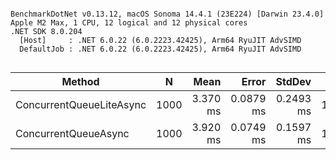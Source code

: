 ```

BenchmarkDotNet v0.13.12, macOS Sonoma 14.4.1 (23E224) [Darwin 23.4.0]
Apple M2 Max, 1 CPU, 12 logical and 12 physical cores
.NET SDK 8.0.204
  [Host]     : .NET 6.0.22 (6.0.2223.42425), Arm64 RyuJIT AdvSIMD
  DefaultJob : .NET 6.0.22 (6.0.2223.42425), Arm64 RyuJIT AdvSIMD


```
| Method                   | N    | Mean     | Error     | StdDev    | Gen0      | Gen1     | Gen2     | Allocated |
|------------------------- |----- |---------:|----------:|----------:|----------:|---------:|---------:|----------:|
| ConcurrentQueueLiteAsync | 1000 | 3.370 ms | 0.0879 ms | 0.2493 ms | 1050.7813 | 464.8438 |  46.8750 |   2.18 MB |
| ConcurrentQueueAsync     | 1000 | 3.920 ms | 0.0749 ms | 0.1597 ms | 1070.3125 | 523.4375 | 136.7188 |   2.21 MB |
